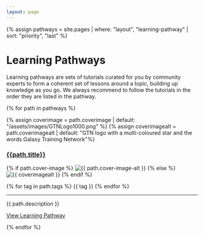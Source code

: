 ```yaml
---
layout: page
---
```


{% assign pathways = site.pages | where: "layout", "learning-pathway" | sort: "priority", "last" %}


# Learning Pathways

Learning pathways are sets of tutorials curated for you by community experts to form a coherent set of lessons around a topic, building up knowledge as you go. We always recommend to follow the tutorials in the order they are listed in the pathway.

<!-- list all available pathways as cards  -->
<div class="pathway">
{% for path in pathways %}

{% assign coverimage = path.coverimage | default: "/assets/images/GTNLogo1000.png" %}
{% assign coverimagealt = path.coverimagealt | default: "GTN logo with a multi-coloured star and the words Galaxy Training Network"%}
<div class="card pathwayitem">
 <div class="card-header">
   <a href="{{site.baseurl}}{{path.url}}"><h3 class="card-title">{{path.title}}</h3></a>
 </div>
 <div class="row no-gutters">
  <div class="col-sm-5">
   {% if path.cover-image %}
   <img class="card-img pathwaycover" src="{{site.baseurl}}/{{path.cover-image}}" alt="{{ path.cover-image-alt }}" loading="lazy">
   {% else %}
   <img class="card-img pathwaycover" src="{{site.baseurl}}{{coverimage}}" alt="{{ coverimagealt }}" loading="lazy">
   {% endif %}
  </div>
  <div class="col-sm-7">
   <div class="card-body">
   <p></p>
   {% for tag in path.tags %}
   <span class="label label-default tutorial_tag" style="{{ tag | colour_tag }}">{{ tag  }}</span>
    {% endfor %}
   <hr/>
   <p class="card-text">
     {{ path.description }}
   </p>
   <a href="{{site.baseurl}}{{path.url}}" class="btn btn-primary">View Learning Pathway</a>
   </div>
  </div>
 </div>
</div>

{% endfor %}
</div>
